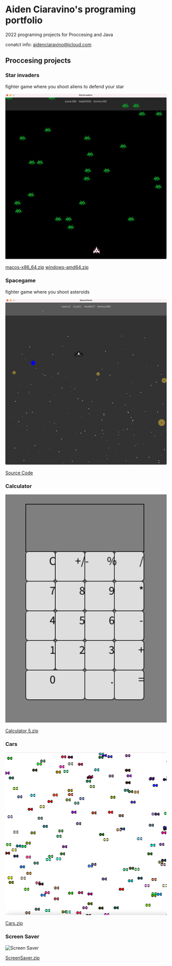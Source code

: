 # Aiden Ciaravino's programing portfolio

2022 programing projects for Proccesing and Java

conatct info: aidenciaravino@icloud.com

## Proccesing projects

### Star invaders 
fighter game where you shoot aliens to defend your star

![Star invaders](https://github.com/AidenCiaravino/programmingportfolio/blob/3014eccda14149c4cd49fa995ac560e142218a0d/Images/Starin.png)

[macos-x86_64.zip](https://github.com/AidenCiaravino/programmingportfolio/files/8771795/macos-x86_64.zip)
[windows-amd64.zip](https://github.com/AidenCiaravino/programmingportfolio/files/8771797/windows-amd64.zip)


### Spacegame
fighter game where you shoot asteroids

![Space Game](https://github.com/AidenCiaravino/programmingportfolio/blob/gh-pages/Images/SpaceGame.png?raw=true)

[Source Code](https://github.com/AidenCiaravino/programmingportfolio/blob/gh-pages/src/SpaceGame.zip)


### Calculator

![Calculator](https://github.com/AidenCiaravino/programmingportfolio/blob/27784e3a01f275b9b7b27928d870abc4939d6f57/Images/Calculator.png)

[Calculator 5.zip](https://github.com/AidenCiaravino/programmingportfolio/files/8771950/Calculator.5.zip)


### Cars

![Cars](https://github.com/AidenCiaravino/programmingportfolio/blob/dc85f637761070c1c1a70deac5eba3d3a1c3c6cb/Images/Cars.png)

[Cars.zip](https://github.com/AidenCiaravino/programmingportfolio/files/8772001/Cars.zip)


### Screen Saver

![Screen Saver]()

[ScreenSaver.zip](https://github.com/AidenCiaravino/programmingportfolio/files/8772030/ScreenSaver.zip)
